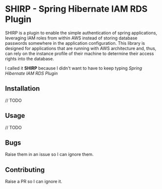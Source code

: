 # SHIRP - Spring Hibernate IAM RDS Plugin

SHIRP is a plugin to enable the simple authentication of spring applications, leveraging IAM roles from within AWS
instead of storing database passwords somewhere in the application configuration. This library is designed for applications
that are running with AWS architecture and, thus, can rely on the instance profile of their machine to determine their
access rights into the database.

I called it **SHIRP** because I didn't want to have to keep typing _Spring Hibernate IAM RDS Plugin_

## Installation

// TODO

## Usage

// TODO

## Bugs

Raise them in an issue so I can ignore them.

## Contributing

Raise a PR so I can ignore it.

